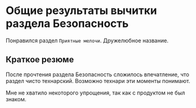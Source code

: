 # Общие результаты вычитки раздела Безопасность

Понравился раздел `Приятные мелочи`. Дружелюбное название.

## Краткое резюме

После прочтения раздела Безопасность сложилось впечатление, что раздел чисто технарский. Возможно технари эти моменты понимают.

Мне не хватило некоторого упрощения, так как с продуктом не был знаком.
